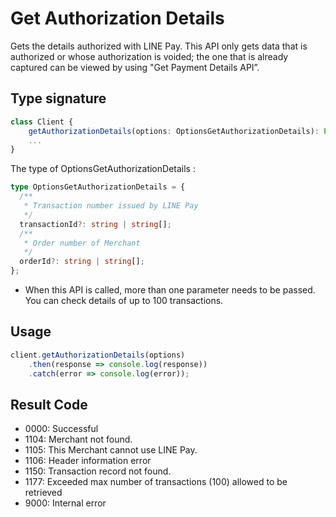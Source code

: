 # Get Authorization Details

Gets the details authorized with LINE Pay. This API only gets data that is authorized or whose authorization is voided; the one that is already captured can be viewed by using "Get Payment Details API”.

## Type signature

```typescript
class Client {
    getAuthorizationDetails(options: OptionsGetAuthorizationDetails): Promise<any>
    ...
}
```

The type of OptionsGetAuthorizationDetails :
```typescript
type OptionsGetAuthorizationDetails = {
  /**
   * Transaction number issued by LINE Pay
   */
  transactionId?: string | string[];
  /**
   * Order number of Merchant
   */
  orderId?: string | string[];
};
```
* When this API is called, more than one parameter needs to be passed. You can check details of up to 100 transactions.

## Usage

```js
client.getAuthorizationDetails(options)
    .then(response => console.log(response))
    .catch(error => console.log(error));
```

## Result Code

* 0000: Successful
* 1104: Merchant not found.
* 1105: This Merchant cannot use LINE Pay.
* 1106: Header information error
* 1150: Transaction record not found.
* 1177: Exceeded max number of transactions (100) allowed to be retrieved
* 9000: Internal error
